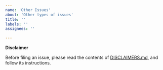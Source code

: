 ```yaml
---
name: 'Other Issues'
about: 'Other types of issues'
title: ''
labels: ''
assignees: ''

---
```


**Disclaimer**

Before filing an issue, please read the contents of [DISCLAIMERS.md](https://github.com/lestrrat-go/jwx/tree/v2/blob/main/DISCLAIMERS.md), and follow its instructions.
